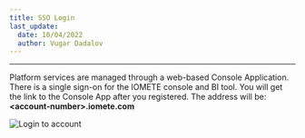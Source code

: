 ```yaml
---
title: SSO Login
last_update:
  date: 10/04/2022
  author: Vugar Dadalov
---
```


<!-- <head>
  <title>SSO Login</title>
  <meta
    name="description"
    content="SSO Login"
  />
</head> -->

___

Platform services are managed through a web-based Console Application. There is a single sign-on for the IOMETE console and BI tool. You will get the link to the Console App after you registered. 
The address will be: **&lt;account-number>.iomete.com**

![Login to account](/img/user-guide/sso-login.png)
